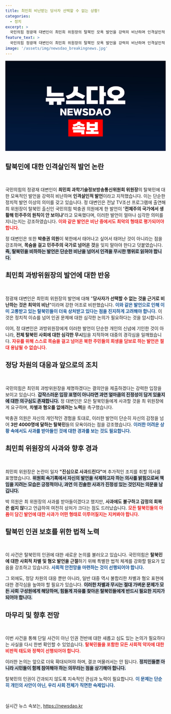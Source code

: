 ```yaml
---
title: 최민희 비난받는 당사자 선택할 수 없는 상황!
categories:
  - 정치
excerpt: >
  국민의힘 정광재 대변인이 최민희 위원장의 탈북민 모욕 발언을 강력히 비난하며 인격살인적 발언이라고 주장했습니다. 최 위원장은 사과 의사를 밝혔지만, 국민의힘은 제명 촉구 결의안을 제출할 예정입니다.
feature_text: >
  국민의힘 정광재 대변인이 최민희 위원장의 탈북민 모욕 발언을 강력히 비난하며 인격살인적 발언이라고 주장했습니다. 최 위원장은 사과 의사를 밝혔지만, 국민의힘은 제명 촉구 결의안을 제출할 예정입니다.
image: '/assets/img/newsdao_breakingnews.jpg'
---
```


<p><img src="/assets/img/newsdao_breakingnews.jpg" alt="firstkoreanews 속보" /></p>

<h2 data-ke-size="size26">탈북민에 대한 인격살인적 발언 논란</h2>

<p data-ke-size="size16">&nbsp;</p>

<p>국민의힘의 정광재 대변인이 <strong>최민희 과학기술정보방송통신위원회 위원장</strong>의 탈북민에 대한 모욕적인 발언을 강력히 비난하며 <strong>인격살인적 발언</strong>이라고 지적했습니다. 이는 단순한 정치적 발언 이상의 의미를 갖고 있습니다. 정 대변인은 전날 TV조선 프로그램에 출연해 최 위원장이 탈북민 출신인 국민의힘 박충권 의원에게 한 발언이 <strong>'전체주의 국가에서 생활해 민주주의 원칙이 안 보이냐'</strong>라고 모욕했다며, 이러한 발언이 얼마나 심각한 의미를 지니는지는 강조하였습니다. <b><span style="color: #ee2323;">이와 같은 발언은 비난 중에서도 최악의 형태로 평가되어야 합니다.</span></b> </p>

<p>정 대변인은 또한 <strong>박충권 의원</strong>이 북한에서 태어나고 싶어서 태어난 것이 아니라는 점을 강조하며, <strong>목숨을 걸고 민주주의 국가로 넘어온 것</strong>을 잊지 말아야 한다고 덧붙였습니다. <b><span style="background-color: #21538527;">즉, 탈북민을 비하하는 발언은 단순한 비난을 넘어서 인격을 무시한 행위로 읽혀야 합니다.</span></b> </p>

<h2 data-ke-size="size26">최민희 과방위원장의 발언에 대한 반응</h2>

<p data-ke-size="size16">&nbsp;</p>

<p>정광재 대변인은 최민희 위원장의 발언에 대해 "<strong>당사자가 선택할 수 없는 것을 근거로 비난하는 것은 최악의 비난</strong>"이라며 강한 어조로 비판했습니다. <b><span style="color: #1a5490;">이와 같은 발언으로 인해 이미 고통받고 있는 탈북민들이 더욱 상처받고 있다는 점을 진지하게 고려해야 합니다.</span></b> 이것은 정치적 이슈를 넘어 인권 문제에 대한 심각한 논의가 필요하다는 것을 암시합니다. </p>

<p>이어, 정 대변인은 과방위원장에게 이러한 발언이 단순한 개인의 신념에 기인한 것이 아니라, <strong>전체 탈북민 사회에 대한 심각한 무시</strong>임을 지적하며 대중의 경각심을 일깨웠습니다. <b><span style="color: #ee2323;">자유를 위해 스스로 목숨을 걸고 넘어온 북한 주민들의 희생을 담보로 하는 발언은 절대 용납될 수 없습니다.</span></b></p>

<h2 data-ke-size="size26">정당 차원의 대응과 앞으로의 조치</h2>

<p data-ke-size="size16">&nbsp;</p>

<p>국민의힘은 최민희 과방위원장을 제명하겠다는 결의안을 제출하겠다는 강력한 입장을 보이고 있습니다. <b><span style="background-color: #21538527;">갑작스러운 입장 표명이 아니라면 과연 얼마큼의 진정성이 담겨 있을지에 대한 의구심도 존재합니다.</span></b> 정 대변인은 모든 탈북민들에게 사과할 것을 최 위원장에게 요구하며, <strong>차별과 혐오를 없애려는 노력</strong>을 촉구했습니다. </p>

<p>박충권 의원은 자신의 개인적인 경험을 토대로, 이러한 발언이 단순히 자신의 감정을 넘어 <strong>3만 4000명에 달하는 탈북민</strong>들의 모욕이라는 점을 강조했습니다. <b><span style="color: #1a5490;">이러한 어려운 상황 속에서도 사과를 받아들인 것에 대한 경과를 보는 것도 필요합니다.</span></b> </p>

<h2 data-ke-size="size26">최민희 위원장의 사과와 향후 경과</h2>

<p data-ke-size="size16">&nbsp;</p>

<p>최민희 위원장은 논란이 일자 <strong>"진심으로 사과드린다"</strong>며 추가적인 조치를 취할 의사를 표명했습니다. <b><span style="background-color: #21538527;">위원회 속기록에서 자신의 발언을 삭제하고자 하는 의사를 밝힘으로써 책임을 지려는 모습은 긍정적이나, 과연 이 진솔한 사과가 진정성 있는 것인지는 의문을 남깁니다.</span></b> </p>

<p>박 의원은 최 위원장의 사과를 받아들이겠다고 했지만, <strong>사과에도 불구하고 감정의 회복은 쉽지 않</strong>다고 언급하여 여전히 상처가 크다는 점도 드러났습니다. <b><span style="color: #ee2323;">모든 탈북민들의 아픔이 담긴 발언에 대한 사과가 어떤 형태로 이루어질지는 지켜봐야 합니다.</span></b> </p>

<h2 data-ke-size="size26">탈북민 인권 보호를 위한 법적 노력</h2>

<p data-ke-size="size16">&nbsp;</p>

<p>이 사건은 탈북민의 인권에 대한 새로운 논의를 불러오고 있습니다. 국민의힘은 <strong>탈북민에 대한 사회적 차별 및 혐오 발언을 근절</strong>하기 위해 특별한 법적 체계를 강화할 필요가 있음을 강조하고 있습니다. <b><span style="color: #1a5490;">사회적 안전망을 마련하는 것이 선행되어야 합니다.</span></b> </p>

<p>그 외에도, 정당 차원의 대응 뿐만 아니라, 일반 대중 역시 불합리한 차별과 혐오 표현에 대한 경각심을 높여야 할 필요가 있습니다. <b><span style="background-color: #21538527;">이러한 차별과 무시는 절대 가벼운 문제가 모든 사회 구성원에게 해당하며, 힘들게 자유를 찾아온 탈북민들에게 반드시 필요한 지지가 되어야 합니다.</span></b></p>

<h2 data-ke-size="size26">마무리 및 향후 전망</h2>

<p data-ke-size="size16">&nbsp;</p>

<p>이번 사건을 통해 단일 사건이 아닌 인권 전반에 대한 새롭고 심도 있는 논의가 필요하다는 사실을 다시 한번 확인할 수 있었습니다. <b><span style="color: #ee2323;">탈북민들을 포함한 모든 사회적 약자에 대한 비판적 태도와 정책이 선행되어야 합니다.</span></b> </p>

<p>이러한 논의는 앞으로 더욱 확대되어야 하며, 결코 머물러서는 안 됩니다. <b><span style="background-color: #21538527;">정치인들뿐 아니라 시민들이 함께 참여해야 하는 의무라는 점을 상기해야 합니다.</span></b> </p>

<p>탈북민의 인권이 간과되지 않도록 지속적인 관심과 노력이 필요합니다. <b><span style="color: #1a5490;">이 문제는 단순히 개인의 사안이 아닌, 우리 사회 전체가 직면한 숙제입니다.</span></b> </p>

<p data-ke-size="size16">&nbsp;</p>
실시간 뉴스 속보는, <a href="https://newsdao.kr" rel="dofollow">https://newsdao.kr</a>


